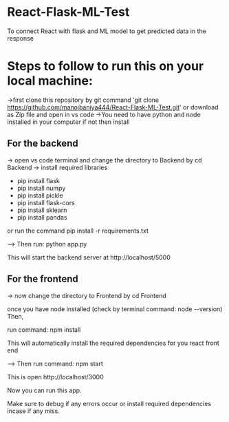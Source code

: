 # React-Flask-ML-Test
To connect React with flask and ML model to get predicted data in the response

# Steps to follow to run this on your local machine:
->first clone this repository by git command 'git clone https://github.com/manojbaniya444/React-Flask-ML-Test.git'
or download as Zip file and open in vs code 
->You need to have python and node installed in your computer if not then install
## For the backend
-> open vs code terminal and change the directory to Backend by cd Backend
-> install required libraries 
* pip install flask
* pip install numpy
* pip install pickle
* pip install flask-cors
* pip install sklearn
* pip install pandas

or 
run the command pip install -r requirements.txt

--> Then run: python app.py

This will start the backend server at http://localhost/5000

## For the frontend
-> now change the directory to Frontend by cd Frontend

once you have node installed (check by terminal command: node --version)
Then,

run command: npm install

This will automatically install the required dependencies for you react front end 

--> Then run command: npm start

This is open http://localhost/3000

Now you can run this app.

Make sure to debug if any errors occur or install required dependencies incase if any miss.
